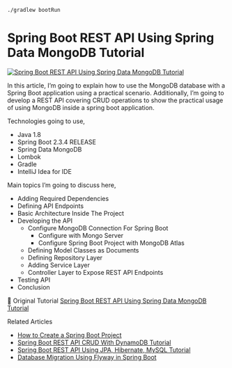 ```bash
./gradlew bootRun
```

# Spring Boot REST API Using Spring Data MongoDB Tutorial

<a href="https://javatodev.com/spring-boot-mongodb-crud-api/" target="blank">
    <img align="center" src="https://javatodev.com/wp-content/uploads/2020/10/Spring-Boot-REST-API-Using-Spring-Data-MongoDB-Tutorial-800x450.png" alt="Spring Boot REST API Using Spring Data MongoDB Tutorial"/></a>

<p align="left">
In this article, I’m going to explain how to use the MongoDB database with a Spring Boot application using a practical scenario. Additionally, I’m going to develop a REST API covering CRUD operations to show the practical usage of using MongoDB inside a spring boot application.

Technologies going to use,

- Java 1.8
- Spring Boot 2.3.4 RELEASE
- Spring Data MongoDB
- Lombok
- Gradle
- IntelliJ Idea for IDE

Main topics I’m going to discuss here,

- Adding Required Dependencies
- Defining API Endpoints
- Basic Architecture Inside The Project
- Developing the API
    - Configure MongoDB Connection For Spring Boot
        - Configure with Mongo Server
        - Configure Spring Boot Project with MongoDB Atlas
    - Defining Model Classes as Documents
    - Defining Repository Layer
    - Adding Service Layer
    - Controller Layer to Expose REST API Endpoints
- Testing API
- Conclusion

</p>

📄 Original Tutorial [Spring Boot REST API Using Spring Data MongoDB Tutorial](https://javatodev.com/spring-boot-mongodb-crud-api/)

Related Articles 

 - [How to Create a Spring Boot Project](https://javatodev.com/how-to-create-a-spring-boot-project/)
 - [Spring Boot REST API CRUD With DynamoDB Tutorial](https://javatodev.com/spring-boot-dynamo-db-crud-tutorial/)
 - [Spring Boot REST API Using JPA, Hibernate, MySQL Tutorial](https://javatodev.com/spring-boot-mysql/)
 - [Database Migration Using Flyway in Spring Boot](https://javatodev.com/flyway-spring-boot/)

